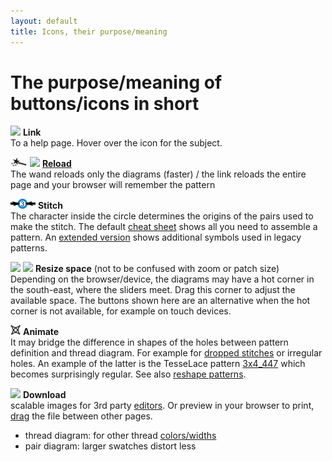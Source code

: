 ```yaml
---
layout: default
title: Icons, their purpose/meaning
---
```


The purpose/meaning of buttons/icons in short
=============================================

![](images/information-icon.png) **Link**  
To a help page. Hover over the icon for the subject.

![](../images/wand.png)
![](../images/link.png)
**[Reload](Undo)**  
The wand reloads only the diagrams (faster) / 
the link reloads the entire page and your browser will remember the pattern

![](images/toggle-stitch.png) **Stitch**  
The character inside the circle determines the origins 
of the pairs used to make the stitch.
The default [cheat sheet](images/matrix-example.png) shows all you need to assemble a pattern.
An [extended version](images/matrix-template-extended.png) 
shows additional symbols used in legacy patterns.

![](../images/size-inc.jpg)
![](../images/size-dec.jpg)
**Resize space** (not to be confused with zoom or  patch size)  
Depending on the browser/device, the diagrams may have a hot corner
in the south-east, where the sliders meet.
Drag this corner to adjust the available space. 
The buttons shown here are an alternative when the hot corner is not available, for example on touch devices. 

![](../images/animate.png) **Animate**  
It may bridge the difference in shapes of the holes between pattern definition and thread diagram. 
For example for [dropped stitches](Replace#drop-stitches) or irregular holes. 
An example of the latter is the TesseLace pattern [3x4_447](/GroundForge/tiles.html?TesseLace=3x4_447&patchWidth=12&patchHeight=12&tile=4-L8,-50F,56-O&shiftColsSW=0&shiftRowsSW=3&shiftColsSE=4&shiftRowsSE=0&)
which becomes surprisingly regular.
See also [reshape patterns](Reshape-Patterns).

![](../images/download.jpg) **Download**  
scalable images for 3rd party [editors](Reshape-Patterns#evaluated-editors).
Or preview in your browser to print, [drag](images/download.png) the file between other pages.
* thread diagram: for other thread [colors/widths](Thread-Properties#more-thread-colors-andor-widths)
* pair diagram: larger swatches distort less
